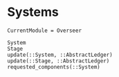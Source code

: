 # Systems
```@meta
CurrentModule = Overseer
```
```@docs
System
Stage
update(::System, ::AbstractLedger)
update(::Stage, ::AbstractLedger)
requested_components(::System)
```
